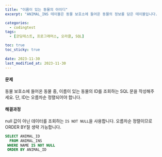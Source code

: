 ```yaml
---
title: "이름이 있는 동물의 아이디"
excerpt: "ANIMAL_INS 테이블은 동물 보호소에 들어온 동물의 정보를 담은 테이블입니다. ANIMAL_INS 테이블 구조는 다음과 같으며, ANIMAL_ID, ANIMAL_TYPE, DATETIME, INTAKE_CONDITION, NAME, SEX_UPON_INTAKE는 각각 동물의 아이디, 생물 종, 보호 시작일, 보호 시작 시 상태, 이름, 성별 및 중성화 여부를 나타냅니다."

categories:
  - codingtest
tags:
  - [코딩테스트, 프로그래머스, 오라클, SQL]

toc: true
toc_sticky: true
 
date: 2023-11-30
last_modified_at: 2023-11-30
---
```


#### 문제
동물 보호소에 들어온 동물 중, 이름이 있는 동물의 ID를 조회하는 SQL 문을 작성해주세요. 단, ID는 오름차순 정렬되어야 합니다.

#### 해결과정
null 값이 아닌 데이터를 조회하는 `IS NOT NULL`을 사용합니다. 오름차순 정렬이므로 ORDER BY절 생략 가능합니다.

```sql
SELECT ANIMAL_ID
  FROM ANIMAL_INS
 WHERE NAME IS NOT NULL
 ORDER BY ANIMAL_ID
```